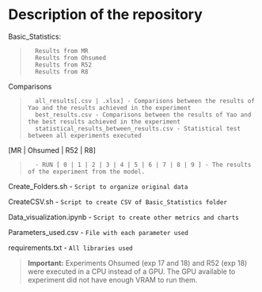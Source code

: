 # Description of the repository

Basic_Statistics:
>       Results from MR
>       Results from Ohsumed
>       Results from R52
>       Results from R8

Comparisons
>       all_results[.csv | .xlsx] - Comparisons between the results of Yao and the results achieved in the experiment
>       best_results.csv - Comparisons between the results of Yao and the best results achieved in the experiment
>       statistical_results_between_results.csv - Statistical test between all experiments executed

[MR | Ohsumed | R52 | R8]
>       - RUN [ 0 | 1 | 2 | 3 | 4 | 5 | 6 | 7 | 8 | 9 ] - The results of the experiment from the model.


Create_Folders.sh - `Script to organize original data`

CreateCSV.sh - `Script to create CSV of Basic_Statistics folder`

Data_visualization.ipynb - `Script to create other metrics and charts`

Parameters_used.csv - `File with each parameter used`

requirements.txt - `All libraries used`



>**Important:** Experiments Ohsumed (exp 17 and 18) and R52 (exp 18) were executed in a CPU instead of a GPU. The GPU available to experiment did not have enough VRAM to run them.



